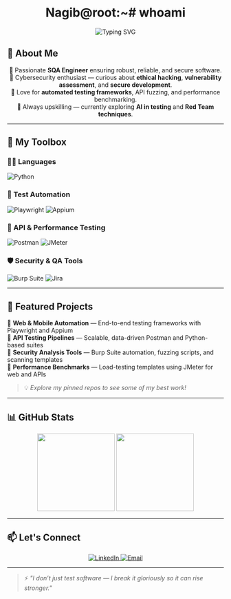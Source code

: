 <h1 align="center">Nagib@root:~# whoami</h1>

<p align="center">
  <img src="https://readme-typing-svg.herokuapp.com?font=Fira+Code&color=00FF00&center=true&vCenter=true&lines=Cybersecurity+Enthusiast;Python+Automation+Ninja;QA+Breaker+%26+Bug+Hunter;0xSkillful+%7C+Always+Learning" alt="Typing SVG" />
</p>



## 🚀 About Me

<div align="center">

🎯 Passionate <strong>SQA Engineer</strong> ensuring robust, reliable, and secure software.  
🔐 Cybersecurity enthusiast — curious about <strong>ethical hacking</strong>, <strong>vulnerability assessment</strong>, and <strong>secure development</strong>.  
🧪 Love for <strong>automated testing frameworks</strong>, API fuzzing, and performance benchmarking.  
🧠 Always upskilling — currently exploring <strong>AI in testing</strong> and <strong>Red Team techniques</strong>.

</div>

---

## 🧰 My Toolbox

### 👨‍💻 Languages
![Python](https://img.shields.io/badge/Python-3670A0?style=for-the-badge&logo=python&logoColor=white)

### 🤖 Test Automation
![Playwright](https://img.shields.io/badge/Playwright-2EAD33?style=for-the-badge&logo=playwright&logoColor=white)
![Appium](https://img.shields.io/badge/Appium-000000?style=for-the-badge&logo=appium&logoColor=white)

### 📡 API & Performance Testing
![Postman](https://img.shields.io/badge/Postman-FF6C37?style=for-the-badge&logo=postman&logoColor=white)
![JMeter](https://img.shields.io/badge/Apache_JMeter-D22128?style=for-the-badge&logo=apache&logoColor=white)

### 🛡️ Security & QA Tools
![Burp Suite](https://img.shields.io/badge/Burp_Suite-FE7C3F?style=for-the-badge&logo=burpsuite&logoColor=white)
![Jira](https://img.shields.io/badge/Jira-0052CC?style=for-the-badge&logo=jira&logoColor=white)

---

## 📁 Featured Projects

🔹 **Web & Mobile Automation** — End-to-end testing frameworks with Playwright and Appium  
🔹 **API Testing Pipelines** — Scalable, data-driven Postman and Python-based suites  
🔹 **Security Analysis Tools** — Burp Suite automation, fuzzing scripts, and scanning templates  
🔹 **Performance Benchmarks** — Load-testing templates using JMeter for web and APIs  

> 💡 *Explore my pinned repos to see some of my best work!*

---

## 📊 GitHub Stats

<p align="center">
  <img src="https://github-readme-stats.vercel.app/api?username=yourusername&show_icons=true&theme=radical" height="180"/>
  <img src="https://github-readme-stats.vercel.app/api/top-langs/?username=yourusername&layout=compact&theme=radical" height="180"/>
</p>

---

## 📫 Let's Connect

<p align="center">
  <a href="https://linkedin.com/in/yourprofile">
    <img src="https://img.shields.io/badge/LinkedIn-blue?style=for-the-badge&logo=linkedin" alt="LinkedIn"/>
  </a>
  <a href="mailto:your.email@example.com">
    <img src="https://img.shields.io/badge/Email-D14836?style=for-the-badge&logo=gmail&logoColor=white" alt="Email"/>
  </a>
</p>

---

> ⚡ *"I don’t just test software — I break it gloriously so it can rise stronger."*
